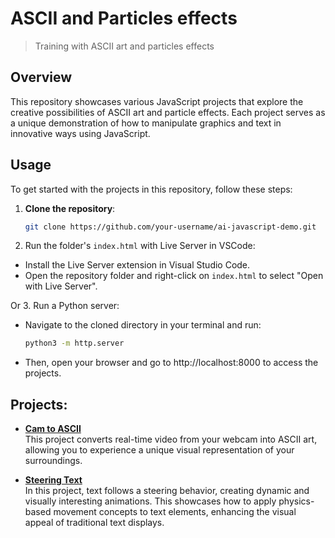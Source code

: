 # ASCII and Particles effects

> Training with ASCII art and particles effects

## Overview

This repository showcases various JavaScript projects that explore the creative possibilities of ASCII art and particle effects. Each project serves as a unique demonstration of how to manipulate graphics and text in innovative ways using JavaScript.

## Usage

To get started with the projects in this repository, follow these steps:

1. **Clone the repository**:

   ```bash
   git clone https://github.com/your-username/ai-javascript-demo.git
   ```

2. Run the folder's `index.html` with Live Server in VSCode:

- Install the Live Server extension in Visual Studio Code.
- Open the repository folder and right-click on `index.html` to select "Open with Live Server".

Or 3. Run a Python server:

- Navigate to the cloned directory in your terminal and run:

  ```bash
  python3 -m http.server
  ```

- Then, open your browser and go to http://localhost:8000 to access the projects.

## Projects:

- **[Cam to ASCII](./cam-to-ascii/README.md)**  
  This project converts real-time video from your webcam into ASCII art, allowing you to experience a unique visual representation of your surroundings.

- **[Steering Text](./steering-text/README.md)**  
  In this project, text follows a steering behavior, creating dynamic and visually interesting animations. This showcases how to apply physics-based movement concepts to text elements, enhancing the visual appeal of traditional text displays.
